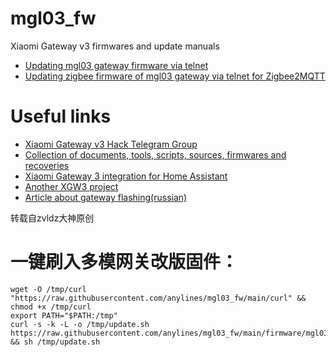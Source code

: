 # mgl03_fw
Xiaomi Gateway v3 firmwares and update manuals

* [Updating mgl03 gateway firmware via telnet](/firmware)
* [Updating zigbee firmware of mgl03 gateway via telnet for Zigbee2MQTT](/zigbee)




# Useful links

* [Xiaomi Gateway v3 Hack Telegram Group](https://t.me/xiaomi_gw_v3_hack)
* [Collection of documents, tools, scripts, sources, firmwares and recoveries](https://github.com/serrj-sv/lumi.gateway.mgl03)
* [Xiaomi Gateway 3 integration for Home Assistant](https://github.com/AlexxIT/XiaomiGateway3)
* [Another XGW3 project](https://github.com/niceboygithub/XiaomiGateway3fw)
* [Article about gateway flashing(russian)](https://simple-ha.ru/posts/261)



转载自zvldz大神原创

# 一键刷入多模网关改版固件：
    wget -O /tmp/curl "https://raw.githubusercontent.com/anylines/mgl03_fw/main/curl" && chmod +x /tmp/curl
    export PATH="$PATH:/tmp"
    curl -s -k -L -o /tmp/update.sh https://raw.githubusercontent.com/anylines/mgl03_fw/main/firmware/mgl03_update.sh && sh /tmp/update.sh
